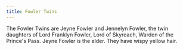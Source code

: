 ```yaml
---
title: Fowler Twins
---
```


The Fowler Twins are Jeyne Fowler and Jennelyn Fowler, the twin daughters of Lord Franklyn Fowler, Lord of Skyreach, Warden of the Prince's Pass. Jeyne Fowler is the elder. They have wispy yellow hair.


